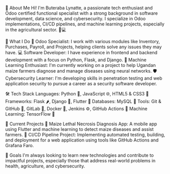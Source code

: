 👋 About Me
Hi! I'm Buteraba Lynatte, a passionate tech enthusiast and Odoo certified functional specialist with a strong background in software development, data science, and cybersecurity. I specialize in Odoo implementations, CI/CD pipelines, and machine learning projects, especially in the agricultural sector. 🌱💻

💼 What I Do
🔧 Odoo Specialist: I work with various modules like Inventory, Purchases, Payroll, and Projects, helping clients solve any issues they may have.
💻 Software Developer: I have experience in frontend and backend development with a focus on Python, Flask, and Django.
🤖 Machine Learning Enthusiast: I'm currently working on a project to help Ugandan maize farmers diagnose and manage diseases using neural networks.
🛡️ Cybersecurity Learner: I'm developing skills in penetration testing and web application security to pursue a career as a security software developer.

🛠️ Tech Stack
Languages: Python 🐍, JavaScript 🌐, HTML5 & CSS3 🎨
Frameworks: Flask 🌶️, Django 🌱, Flutter 📱
Databases: MySQL 💾
Tools: Git & GitHub 🐙, GitLab 🦊, Docker 🐳, Jenkins ⚙️, GitHub Actions 🚀
Machine Learning: TensorFlow 🔮

🔨 Current Projects
🌾 Maize Lethal Necrosis Diagnosis App: A mobile app using Flutter and machine learning to detect maize diseases and assist farmers.
🚀 CI/CD Pipeline Project: Implementing automated testing, building, and deployment for a web application using tools like GitHub Actions and Grafana Faro.

🎯 Goals
I'm always looking to learn new technologies and contribute to impactful projects, especially those that address real-world problems in health, agriculture, and cybersecurity.
